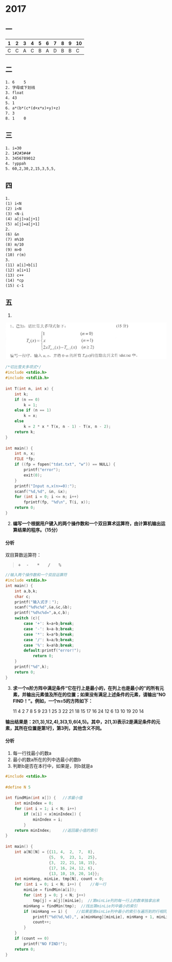 # 2017
## 一
|1|2|3|4|5|6|7|8|9|10
|-|-|-|-|-|-|-|-|-|-|
|C|C|A|C|B|A|D|B|B|C|

## 二

```
1. 6    5
2. 字母或下划线
3. float
4. 43
5. 1
6. a*(b*(c*(d+x*x)+y)+z)
7. 3
8. 1    0
```

## 三

```
1. i=30
2. 1#2#3#4#
3. 3456789012
4. !yppah
5. 60,2,30,2,15,3,5,5,

```
## 四

```
1. 
(1) i<N 
(2) i<N 
(3) <N-i 
(4) a[j]>a[j+1] 
(5) a[j]=a[j+1]
2. 
(6) &n
(7) m%10 
(8) m/10 
(9) m>0 
(10) r(m)
3. 
(11) a[i]+b[i] 
(12) a[i+1] 
(13) c++ 
(14) *cp 
(15) c-1
```

## 五
1. 
![2017-5-1](../img/2017-5-1.png)

```c
/*切比雪夫多项式*/
#include <stdio.h>
#include <stdlib.h>

int T(int n, int x) {
    int k;
    if (n == 0)
        k = 1;
    else if (n == 1)
        k = x;
    else
        k = 2 * x * T(x, n - 1) - T(x, n - 2);
    return k;
}

int main() {
    int n, x;
    FILE *fp;
    if ((fp = fopen("tdat.txt", "w")) == NULL) {
        printf("error");
        exit(0);
    }
    printf("Input n,x(n>=0):");
    scanf("%d,%d", &n, &x);
    for (int i = 0; i <= n; i++)
        fprintf(fp, "%d\n", T(i, x));
    return 0;
}
```

2. **编写一个根据用户键入的两个操作数和一个双目算术运算符，由计算机输出运算结果的程序。（15分）**

#### 分析
双目算数运算符：
> <pre>+  -   *   /   %</pre>
```c
//输入两个操作数和一个双目运算符
#include <stdio.h>
int main() {
    int a,b,k;
    char c;
    printf("输入式子：");
    scanf("%d%c%d",&a,&c,&b);
    printf("%d%c%d=",a,c,b);
    switch (c){
        case '+': k=a+b;break;
        case '-': k=a-b;break;
        case '*': k=a*b;break;
        case '/': k=a/b;break;
        case '%': k=a%b;break;
        default:printf("error!");
            return 0;
    }
    printf("%d",k);
    return 0;
}
```

3. **求一个n阶方阵中满足条件“它在行上是最小的，在列上也是最小的”的所有元素，并输出元素值及所在的位置；如果没有满足上述条件的元素，请输出“NO FIND！”。例如，一个n=5的方阵如下：**


   11   4   2   7   8 
   5    9   23  1   25 
   3    22  21  18  15 
   17   16  24  12  6 
   13   10  19  20  14



**输出结果是：2(1,3),1(2,4),3(3,1),6(4,5)。其中，2(1,3)表示2是满足条件的元素，其所在位置是第1行，第3列，其他含义不同。**

#### 分析
1. 每一行找最小的数a
2. 最小的数a所在的列中选最小的数b
3. 判断b是否在本行中，如果是，则b就是a

```c
#include <stdio.h>

#define N 5

int findMin(int x[]) {   //求最小值
    int minIndex = 0;
    for (int i = 1; i < N; i++)
        if (x[i] < x[minIndex]) {
            minIndex = i;
        }
    return minIndex;     //返回最小值的索引
}

int main() {
    int a[N][N] = {{11, 4,  2,  7,  8},
                   {5,  9,  23, 1,  25},
                   {3,  22, 21, 18, 15},
                   {17, 16, 24, 12, 6},
                   {13, 10, 19, 20, 14}};
    int minHang, minLie, tmp[N], count = 0;
    for (int i = 0; i < N; i++) {    //每一行
        minLie = findMin(a[i]);
        for (int j = 0; j < N; j++)
            tmp[j] = a[j][minLie];  //第minLie列的每一行上的数单独拿出来
        minHang = findMin(tmp);  //找出第minLie列中最小的索引
        if (minHang == i) {    //如果是第minLie列中最小的索引与遍历到的行相同
            printf("%d(%d,%d),", a[minHang][minLie], minHang + 1, minLie + 1);  //此处每一组之间由逗号隔开，最后一组数后面没有逗号。还未实现
            count++;
        }
    }
    if (count == 0)
        printf("NO FIND!");
    return 0;
}
```
